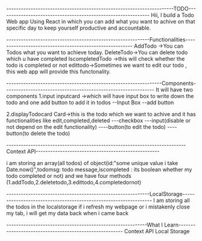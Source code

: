 ---------------------------------------------------------------------TODO--------------------------------------------------------------
Hii, I build a Todo Web app Using React in which you can add what you want to achive on that specific day to keep yourself productive and accountable.


-----------------------------------------------------------Functionalities--------------------------------------------------------
AddTodo ->You can Todos what you want to achieve today.
DeleteTodo->You can delete todo which u  have completed
IscompletedTodo ->this will check whether the todo is completed or not
edittodo->Sometimes we want to edit our todo , this web app will provide this functonality.




----------------------------------------------------------------Components--------------------------------------------------------------
It will have two components
1.input
    inputcard ->which will have input box to write down the todo and one add button to add it in todos
    --Input Box
    --add button

2.displayTodocard
       Card->this is the todo which we want to achive and it has functionalities like edit,completed,deleted
       ---checkbox
       ---input(disable or not depend on the edit functionality)
       ----button(to edit the todo)
       ----button(to delete the todo)



--------------------------------------------------------------------------Context API---------------------------------------------------

i am storing an array(all todos) of object(id:"some unique value i take Date.now()",todomsg: todo message,iscompleted :  its boolean whether my todo completed or not) and we have four methods (1.addTodo,2.deletetodo,3.edittodo,4.completedornot)




-----------------------------------------------------------LocalStorage-----------------------------------------------------------------
I am storing all the todos in the localstorage if i refresh my webpage or i mistakenly close my tab, i will get my data back when i came back




----------------------------------------------------------What I Learn-------------------------------------------------------
Context API
Local Storage
